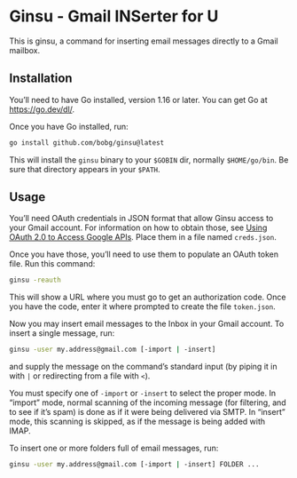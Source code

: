# Ginsu - Gmail INSerter for U

This is ginsu,
a command for inserting email messages directly to a Gmail mailbox.

## Installation

You’ll need to have Go installed, version 1.16 or later. You can get Go at https://go.dev/dl/.

Once you have Go installed, run:

```sh
go install github.com/bobg/ginsu@latest
```

This will install the `ginsu` binary to your `$GOBIN` dir,
normally `$HOME/go/bin`.
Be sure that directory appears in your `$PATH`.

## Usage

You’ll need OAuth credentials in JSON format that allow Ginsu access to your Gmail account.
For information on how to obtain those, see
[Using OAuth 2.0 to Access Google APIs](https://developers.google.com/identity/protocols/oauth2).
Place them in a file named `creds.json`.

Once you have those, you’ll need to use them to populate an OAuth token file. Run this command:

```sh
ginsu -reauth
```

This will show a URL where you must go to get an authorization code.
Once you have the code, enter it where prompted to create the file `token.json`.

Now you may insert email messages to the Inbox in your Gmail account.
To insert a single message, run:

```sh
ginsu -user my.address@gmail.com [-import | -insert]
```

and supply the message on the command’s standard input
(by piping it in with `|` or redirecting from a file with `<`).

You must specify one of `-import` or `-insert` to select the proper mode.
In “import” mode, normal scanning of the incoming message
(for filtering, and to see if it’s spam)
is done as if it were being delivered via SMTP.
In “insert” mode, this scanning is skipped,
as if the message is being added with IMAP.

To insert one or more folders full of email messages, run:

```sh
ginsu -user my.address@gmail.com [-import | -insert] FOLDER ...
```
